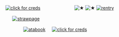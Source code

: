 ㅤ  ㅤ [![click for creds](https://64.media.tumblr.com/45bf45e637fd6500429357e35539606a/4fdeb1d9b123f154-fa/s500x750/d7bac7c93f4b39081b09eb118b85972d5eca1668.pnj)](https://www.tumblr.com/ahimewa)
ㅤㅤㅤㅤㅤㅤㅤㅤ![★](https://files.catbox.moe/xecx31.png)
![★](https://64.media.tumblr.com/876ba7ab2f5b7f776e2799ed103ecf4d/035ab0bcb0979d85-b0/s500x750/ae395b6dd6d1f17fdc63dca23b881dbb4c421f90.pnj)
[![rentry](https://files.catbox.moe/vu3nzi.png)](https://rentry.co/vilest)
<!-- This content will not appear in the rendered Markdown -->
ㅤㅤ ㅤㅤ[![strawpage](https://files.catbox.moe/fg5x9o.png)](https://mors.straw.page)
<!-- This content will not appear in the rendered Markdown -->
ㅤㅤㅤㅤㅤㅤㅤ[![atabook](https://files.catbox.moe/fzpaxo.png)](https://mors.atabook.org)
ㅤ [![click for creds](https://64.media.tumblr.com/0b24e5a4312025188818bc25b257dc0f/4fdeb1d9b123f154-0a/s500x750/51c66509b36897d252d60e70bad799a27baa3cb9.pnj)](https://www.tumblr.com/ahimewa)
